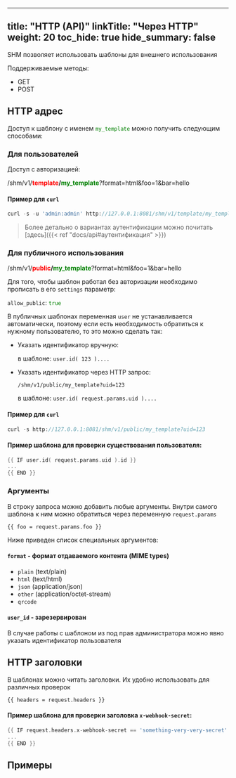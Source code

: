 
---
title: "HTTP (API)"
linkTitle: "Через HTTP"
weight: 20
toc_hide: true
hide_summary: false
---

<style>
r { color: Red }
g { color: Green }
</style>

SHM позволяет использовать шаблоны для внешнего использования

Поддерживаемые методы:
- GET
- POST

## HTTP адрес

Доступ к шаблону с именем <g>`my_template`</g> можно получить следующим способами:

### Для пользователей

Доступ с авторизацией:

/shm/v1/**<r>template</r>/<g>my_template</g>**?format=html&foo=1&bar=hello

#### Пример для `curl`
```go
curl -s -u 'admin:admin' http://127.0.0.1:8081/shm/v1/template/my_template
```

> Более детально о вариантах аутентификации можно почитать [здесь]({{< ref "docs/api#аутентификация" >}})


### Для публичного использования

/shm/v1/**<r>public</r>/<g>my_template</g>**?format=html&foo=1&bar=hello

Для того, чтобы шаблон работал без авторизации необходимо прописать в его `settings` параметр:

`allow_public`: <g>`true`</g>

В публичных шаблонах переменная `user` не устанавливается автоматически, поэтому
если есть необходимость обратиться к нужному пользователю, то это можно сделать так:
- Указать идентификатор вручную:

  в шаблоне: `user.id( 123 )....`

- Указать идентификатор через HTTP запрос:

  `/shm/v1/public/my_template?uid=123`

  в шаблоне: `user.id( request.params.uid )....`

#### Пример для `curl`
```go
curl -s http://127.0.0.1:8081/shm/v1/public/my_template?uid=123
```

#### Пример шаблона для проверки существования пользователя:

```go
{{ IF user.id( request.params.uid ).id }}
...
{{ END }}
```

### Аргументы

В строку запроса можно добавить любые аргументы. Внутри самого шаблона к ним можно обратиться через переменную `request.params`

```
{{ foo = request.params.foo }}
```

Ниже приведен список специальных аргументов:

#### `format` - формат отдаваемого контента (MIME types)
- `plain` (text/plain)
- `html` (text/html)
- `json` (application/json)
- `other` (application/octet-stream)
- `qrcode`

#### `user_id` - зарезервирован

В случае работы с шаблоном из под прав администратора можно явно указать идентификатор пользователя

## HTTP заголовки

В шаблонах можно читать заголовки. Их удобно использовать для различных проверок

```
{{ headers = request.headers }}
```

#### Пример шаблона для проверки заголовка `x-webhook-secret`:

```go
{{ IF request.headers.x-webhook-secret == 'something-very-very-secret' }}
...
{{ END }}
```

## Примеры


